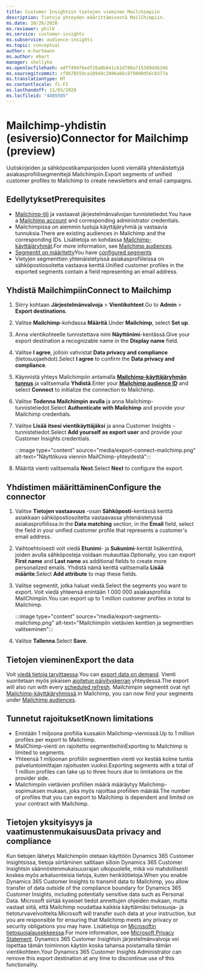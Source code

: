 ```yaml
---
title: Customer Insightsin tietojen vieminen Mailchimpiin
description: Tietoja yhteyden määrittämisestä MailChimpiin.
ms.date: 10/26/2020
ms.reviewer: philk
ms.service: customer-insights
ms.subservice: audience-insights
ms.topic: conceptual
author: m-hartmann
ms.author: mhart
manager: shellyha
ms.openlocfilehash: edff494f6edf26a8b641cb1d788a715389ddb346
ms.sourcegitcommit: cf9b78559ca189d4c2086a66c879098d56c0377a
ms.translationtype: HT
ms.contentlocale: fi-FI
ms.lasthandoff: 11/03/2020
ms.locfileid: "4405585"
---
```

# <a name="connector-for-mailchimp-preview"></a><span data-ttu-id="54393-103">Mailchimp-yhdistin (esiversio)</span><span class="sxs-lookup"><span data-stu-id="54393-103">Connector for Mailchimp (preview)</span></span>

<span data-ttu-id="54393-104">Uutiskirjeiden ja sähköpostikampanjoiden luonti viemällä yhtenäistettyjä asiakasprofiilisegmenttejä Mailchimpiin.</span><span class="sxs-lookup"><span data-stu-id="54393-104">Export segments of unified customer profiles to Mailchimp to create newsletters and email campaigns.</span></span>

## <a name="prerequisites"></a><span data-ttu-id="54393-105">Edellytykset</span><span class="sxs-lookup"><span data-stu-id="54393-105">Prerequisites</span></span>

-   <span data-ttu-id="54393-106">[Mailchimp-tili](https://mailchimp.com/) ja vastaavat järjestelmänvalvojan tunnistetiedot.</span><span class="sxs-lookup"><span data-stu-id="54393-106">You have a [Mailchimp account](https://mailchimp.com/) and corresponding administrator credentials.</span></span>
-   <span data-ttu-id="54393-107">Mailchimpissa on aiemmin luotuja käyttäjäryhmiä ja vastaavia tunnuksia.</span><span class="sxs-lookup"><span data-stu-id="54393-107">There are existing audiences in Mailchimp and the corresponding IDs.</span></span> <span data-ttu-id="54393-108">Lisätietoja on kohdassa [Mailchimp-käyttäjäryhmät](https://mailchimp.com/help/create-audience/).</span><span class="sxs-lookup"><span data-stu-id="54393-108">For more information, see [Mailchimp audiences](https://mailchimp.com/help/create-audience/).</span></span>
-   <span data-ttu-id="54393-109">[Segmentit on määritetty](segments.md)</span><span class="sxs-lookup"><span data-stu-id="54393-109">You have [configured segments](segments.md)</span></span>
-   <span data-ttu-id="54393-110">Vietyjen segmenttien yhtenäistetyissä asiakasprofiileissa on sähköpostiosoitetta vastaava kenttä.</span><span class="sxs-lookup"><span data-stu-id="54393-110">Unified customer profiles in the exported segments contain a field representing an email address.</span></span>

## <a name="connect-to-mailchimp"></a><span data-ttu-id="54393-111">Yhdistä Mailchimpiin</span><span class="sxs-lookup"><span data-stu-id="54393-111">Connect to Mailchimp</span></span>

1. <span data-ttu-id="54393-112">Siirry kohtaan **Järjestelmänvalvoja** > **Vientikohteet**.</span><span class="sxs-lookup"><span data-stu-id="54393-112">Go to **Admin** > **Export destinations**.</span></span>

1. <span data-ttu-id="54393-113">Valitse **Mailchimp**-kohdassa **Määritä**.</span><span class="sxs-lookup"><span data-stu-id="54393-113">Under **Mailchimp**, select **Set up**.</span></span>

1. <span data-ttu-id="54393-114">Anna vientikohteelle tunnistettava nimi **Näyttönimi**-kentässä.</span><span class="sxs-lookup"><span data-stu-id="54393-114">Give your export destination a recognizable name in the **Display name** field.</span></span>

1. <span data-ttu-id="54393-115">Valitse **I agree**, jolloin vahvistat **Data privacy and compliance** (tietosuojaehdot).</span><span class="sxs-lookup"><span data-stu-id="54393-115">Select **I agree** to confirm the **Data privacy and compliance**.</span></span>

1. <span data-ttu-id="54393-116">Käynnistä yhteys Mailchimpiin antamalla **[Mailchimp-käyttäjäryhmän tunnus](https://mailchimp.com/help/find-audience-id/)** ja valitsemalla **Yhdistä**.</span><span class="sxs-lookup"><span data-stu-id="54393-116">Enter your **[Mailchimp audience ID](https://mailchimp.com/help/find-audience-id/)** and select **Connect** to initialize the connection to Mailchimp.</span></span>

1. <span data-ttu-id="54393-117">Valitse **Todenna Mailchimpin avulla** ja anna Mailchimp-tunnistetiedot.</span><span class="sxs-lookup"><span data-stu-id="54393-117">Select **Authenticate with Mailchimp** and provide your Mailchimp credentials.</span></span>

1. <span data-ttu-id="54393-118">Valitse **Lisää itsesi vientikäyttäjäksi** ja anna Customer Insights -tunnistetiedot.</span><span class="sxs-lookup"><span data-stu-id="54393-118">Select **Add yourself as export user** and provide your Customer Insights credentials.</span></span>

   :::image type="content" source="media/export-connect-mailchimp.png" alt-text="Näyttökuva viennin MailChimp-yhteydestä":::

1. <span data-ttu-id="54393-120">Määritä vienti valitsemalla **Next**.</span><span class="sxs-lookup"><span data-stu-id="54393-120">Select **Next** to configure the export.</span></span>

## <a name="configure-the-connector"></a><span data-ttu-id="54393-121">Yhdistimen määrittäminen</span><span class="sxs-lookup"><span data-stu-id="54393-121">Configure the connector</span></span>

1. <span data-ttu-id="54393-122">Valitse **Tietojen vastaavuus** -osan **Sähköposti**-kentässä kenttä asiakkaan sähköpostiosoitetta vastaavassa yhtenäistetyssä asiakasprofiilissa.</span><span class="sxs-lookup"><span data-stu-id="54393-122">In the **Data matching** section, in the **Email** field, select the field in your unified customer profile that represents a customer's email address.</span></span> 

1. <span data-ttu-id="54393-123">Vaihtoehtoisesti voit viedä **Etunimi**- ja **Sukunimi**-kentät lisäkenttinä, joiden avulla sähköposteja voidaan mukauttaa.</span><span class="sxs-lookup"><span data-stu-id="54393-123">Optionally, you can export **First name** and **Last name** as additional fields to create more personalized emails.</span></span> <span data-ttu-id="54393-124">Yhdistä nämä kenttä valitsemalla **Lisää määrite**.</span><span class="sxs-lookup"><span data-stu-id="54393-124">Select **Add attribute** to map these fields.</span></span>

1. <span data-ttu-id="54393-125">Valitse segmentit, jotka haluat viedä.</span><span class="sxs-lookup"><span data-stu-id="54393-125">Select the segments you want to export.</span></span> <span data-ttu-id="54393-126">Voit viedä yhteensä enintään 1 000 000 asiakasprofiilia MailChimpiin.</span><span class="sxs-lookup"><span data-stu-id="54393-126">You can export up to 1 million customer profiles in total to Mailchimp.</span></span>

   :::image type="content" source="media/export-segments-mailchimp.png" alt-text="Mailchimpiin vietävien kenttien ja segmenttien valitseminen":::

1. <span data-ttu-id="54393-128">Valitse **Tallenna**.</span><span class="sxs-lookup"><span data-stu-id="54393-128">Select **Save**.</span></span>

## <a name="export-the-data"></a><span data-ttu-id="54393-129">Tietojen vieminen</span><span class="sxs-lookup"><span data-stu-id="54393-129">Export the data</span></span>

<span data-ttu-id="54393-130">Voit [viedä tietoja tarvittaessa](export-destinations.md).</span><span class="sxs-lookup"><span data-stu-id="54393-130">You can [export data on demand](export-destinations.md).</span></span> <span data-ttu-id="54393-131">Vienti suoritetaan myös jokaisen [ajoitetun päivityskerran](system.md#schedule-tab) yhteydessä.</span><span class="sxs-lookup"><span data-stu-id="54393-131">The export will also run with every [scheduled refresh](system.md#schedule-tab).</span></span> <span data-ttu-id="54393-132">Mailchimpin segmentit ovat nyt [Mailchimp-käyttäjäryhmissä](https://mailchimp.com/help/create-audience/).</span><span class="sxs-lookup"><span data-stu-id="54393-132">In Mailchimp, you can now find your segments under [Mailchimp audiences](https://mailchimp.com/help/create-audience/).</span></span>

## <a name="known-limitations"></a><span data-ttu-id="54393-133">Tunnetut rajoitukset</span><span class="sxs-lookup"><span data-stu-id="54393-133">Known limitations</span></span>

- <span data-ttu-id="54393-134">Enintään 1 miljoona profiilia kussakin Mailchimp-viennissä.</span><span class="sxs-lookup"><span data-stu-id="54393-134">Up to 1 million profiles per export to Mailchimp.</span></span>
- <span data-ttu-id="54393-135">MailChimp-vienti on rajoitettu segmentteihin</span><span class="sxs-lookup"><span data-stu-id="54393-135">Exporting to Mailchimp is limited to segments.</span></span>
- <span data-ttu-id="54393-136">Yhteensä 1 miljoonan profiilin segmenttien vienti voi kestää kolme tuntia palveluntoimittajan rajoitusten vuoksi.</span><span class="sxs-lookup"><span data-stu-id="54393-136">Exporting segments with a total of 1 million profiles can take up to three hours due to limitations on the provider side.</span></span> 
- <span data-ttu-id="54393-137">Mailchimpiin vietävien profiilien määrä määräytyy Mailchimp-sopimuksen mukaan, joka myös rajoittaa profiilien määrää.</span><span class="sxs-lookup"><span data-stu-id="54393-137">The number of profiles that you can export to Mailchimp is dependent and limited on your contract with Mailchimp.</span></span>

## <a name="data-privacy-and-compliance"></a><span data-ttu-id="54393-138">Tietojen yksityisyys ja vaatimustenmukaisuus</span><span class="sxs-lookup"><span data-stu-id="54393-138">Data privacy and compliance</span></span>

<span data-ttu-id="54393-139">Kun tietojen lähetys Mailchimpiin otetaan käyttöön Dynamics 365 Customer Insightsissa, tietoja siirtäminen sallitaan silloin Dynamics 365 Customer Insightsin säännöstenmukaisuusrajan ulkopuolelle, mikä voi mahdollisesti koskea myös arkaluonteisia tietoja, kuten henkilötietoja.</span><span class="sxs-lookup"><span data-stu-id="54393-139">When you enable Dynamics 365 Customer Insights to transmit data to Mailchimp, you allow transfer of data outside of the compliance boundary for Dynamics 365 Customer Insights, including potentially sensitive data such as Personal Data.</span></span> <span data-ttu-id="54393-140">Microsoft siirtää kyseiset tiedot annettujen ohjeiden mukaan, mutta vastaat siitä, että Mailchimp noudattaa kaikkia käyttämiäsi tietosuoja- ja tietoturvavelvoitteita.</span><span class="sxs-lookup"><span data-stu-id="54393-140">Microsoft will transfer such data at your instruction, but you are responsible for ensuring that Mailchimp meets any privacy or security obligations you may have.</span></span> <span data-ttu-id="54393-141">Lisätietoja on [Microsoftin tietosuojalausekkeessa](https://go.microsoft.com/fwlink/?linkid=396732).</span><span class="sxs-lookup"><span data-stu-id="54393-141">For more information, see [Microsoft Privacy Statement](https://go.microsoft.com/fwlink/?linkid=396732).</span></span>
<span data-ttu-id="54393-142">Dynamics 365 Customer Insightsin järjestelmänvalvoja voi lopettaa tämän toiminnon käytön koska tahansa poistamalla tämän vientikohteen.</span><span class="sxs-lookup"><span data-stu-id="54393-142">Your Dynamics 365 Customer Insights Administrator can remove this export destination at any time to discontinue use of this functionality.</span></span>

